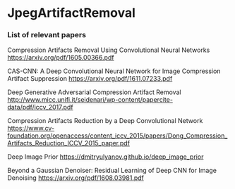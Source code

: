 # JpegArtifactRemoval


### List of relevant papers
Compression Artifacts Removal Using Convolutional Neural Networks
https://arxiv.org/pdf/1605.00366.pdf

CAS-CNN: A Deep Convolutional Neural Network for Image Compression Artifact Suppression
https://arxiv.org/pdf/1611.07233.pdf

Deep Generative Adversarial Compression Artifact Removal
http://www.micc.unifi.it/seidenari/wp-content/papercite-data/pdf/iccv_2017.pdf

Compression Artifacts Reduction by a Deep Convolutional Network
https://www.cv-foundation.org/openaccess/content_iccv_2015/papers/Dong_Compression_Artifacts_Reduction_ICCV_2015_paper.pdf

Deep Image Prior
https://dmitryulyanov.github.io/deep_image_prior

Beyond a Gaussian Denoiser: Residual Learning of Deep CNN for Image Denoising
https://arxiv.org/pdf/1608.03981.pdf
